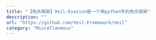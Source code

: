 ```yaml
---
title: "【免杀框架】Veil-Evasion是一个用python写的免杀框架"
description: ""
url: "https://github.com/Veil-Framework/Veil"
category: "Miscellaneous"
---
```

